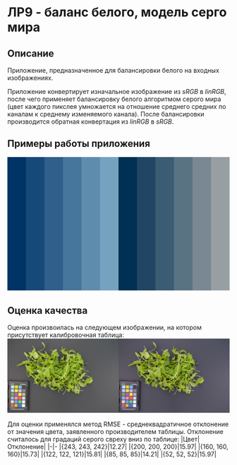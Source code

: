 # ЛР9 - баланс белого, модель серго мира

## Описание
Приложение, предназначенное для балансировки белого на входных изображениях.

Приложение конвертирует изначальное изображение из *sRGB* в *linRGB*, после чего применяет балансировку белого алгоритмом серого мира (цвет каждого пикслея умножается на отношение среднего средних по каналам к среднему изменяемого канала). После балансировки производится обратная конвертация из *linRGB* в *sRGB*.

## Примеры работы приложения
![](../../assets/lab09/lab09_0.png)

## Оценка качества
Оценка произвоилась на следующем изображении, на котором присутствует калибровочная таблица:
![](../../assets/lab09/lab09_1.png)

Для оценки применялся метод RMSE - среднеквадратичное отклонение от значения цвета, заявленного производителем таблицы. Отклонение считалось для градаций серого свреху вниз по таблице:
|Цвет|Отклонение|
|-|-
|{243, 243, 242}|12.27|
|{200, 200, 200}|15.97|
|{160, 160, 160}|15.73|
|{122, 122, 121}|15.81|
|{85, 85, 85}|14.21|
|{52, 52, 52}|15.97|